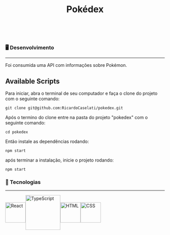 <h1 align="center">Pokédex</h1>
</br>
</br>
</br>
<h3>🖥️ Desenvolvimento</h3>

------------
Foi consumida uma API com informações sobre Pokémon.


## Available Scripts
Para iniciar, abra o terminal de seu computador e faça o clone do projeto com o seguinte comando:
````
git clone git@github.com:RicardoCaselati/pokedex.git
````

Após o termino do clone entre na pasta do projeto "pokedex" com o seguinte comando:
````
cd pokedex
````

Então instale as dependências rodando:
````
npm start
````

após terminar a instalação, inicie o projeto rodando:
````
npm start
````

<h3>🦾 Tecnologias</h3>

------------

<div style="display: flex; align-items: center; justify-content: space-between; width: 260px">



<img src="https://external-content.duckduckgo.com/iu/?u=https%3A%2F%2Fdatabasejoe.com%2Fblog%2Fwp-content%2Fuploads%2F2020%2F04%2Freact-logo.png&f=1&nofb=1&ipt=35681938dbc9258fbf7a332da7c7544a2a79300472e03ae3be56959b1a9c1190&ipo=images" width="64px" alt="React">
<img src="https://s3.amazonaws.com/s3.timetoast.com/public/uploads/photo/17846388/image/medium-914684913366adfbc8b307596be7cb34.png" width="110px" alt="TypeScript">
<img src="https://user-images.githubusercontent.com/81565072/219296203-2bf5a70c-6e3e-48ab-b32d-0a07a28f0dc8.png" width="64px" alt="HTML">
<img src="https://user-images.githubusercontent.com/81565072/219296404-dd56812d-ab8a-462a-89e7-77f08fd935dd.png" width="64px" alt="CSS">
</div>

